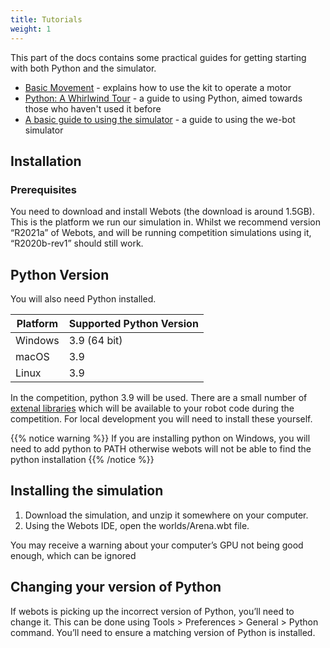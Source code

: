 ```yaml
---
title: Tutorials
weight: 1
---
```


This part of the docs contains some practical guides for getting starting with both Python and the simulator.

* [Basic Movement](basic-movement) - explains how to use the kit to operate a motor
* [Python: A Whirlwind Tour](python-whirlwind-tour) - a guide to using Python, aimed towards those who haven't used it before
* [A basic guide to using the simulator](simulator) - a guide to using the we-bot simulator

## Installation

### Prerequisites

You need to download and install Webots (the download is around 1.5GB). This is the platform we run our simulation in. Whilst we recommend version “R2021a” of Webots, and will be running competition simulations using it, “R2020b-rev1” should still work.

## Python Version

You will also need Python installed.

| Platform | Supported Python Version|
| -------- | ----------------------- |
| Windows | 3.9 (64 bit) |
| macOS | 3.9 |
| Linux | 3.9 |

In the competition, python 3.9 will be used.
There are a small number of [extenal libraries](/content/api#included-libraries) which will be available to your robot code during the competition. For local development you will need to install these yourself.

{{% notice warning %}} If you are installing python on Windows, you will need to add python to PATH otherwise webots will not be able to find the python installation {{% /notice %}}

## Installing the simulation

 1.   Download the simulation, and unzip it somewhere on your computer.
 2.   Using the Webots IDE, open the worlds/Arena.wbt file.

You may receive a warning about your computer’s GPU not being good enough, which can be ignored

## Changing your version of Python

If webots is picking up the incorrect version of Python, you’ll need to change it. This can be done using Tools > Preferences > General > Python command. You’ll need to ensure a matching version of Python is installed.
